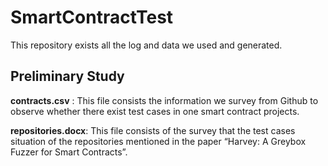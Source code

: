# SmartContractTest

This repository exists all the log and data we used and generated.

## Preliminary Study

**contracts.csv** : This file consists the information we survey from Github to observe whether there exist test cases in one smart contract projects.

**repositories.docx**: This file consists of the survey that the test cases situation of the repositories mentioned in the paper “Harvey:  A Greybox Fuzzer for Smart Contracts”.